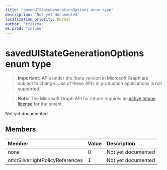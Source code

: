 ```yaml
---
title: "savedUIStateGenerationOptions enum type"
description: "Not yet documented"
localization_priority: Normal
author: "tfitzmac"
ms.prod: "Intune"
---
```


# savedUIStateGenerationOptions enum type

> **Important:** APIs under the /beta version in Microsoft Graph are subject to change. Use of these APIs in production applications is not supported.

> **Note:** The Microsoft Graph API for Intune requires an [active Intune license](https://go.microsoft.com/fwlink/?linkid=839381) for the tenant.

Not yet documented

## Members
|Member|Value|Description|
|:---|:---|:---|
|none|0|Not yet documented|
|omitSilverlightPolicyReferences|1|Not yet documented|




